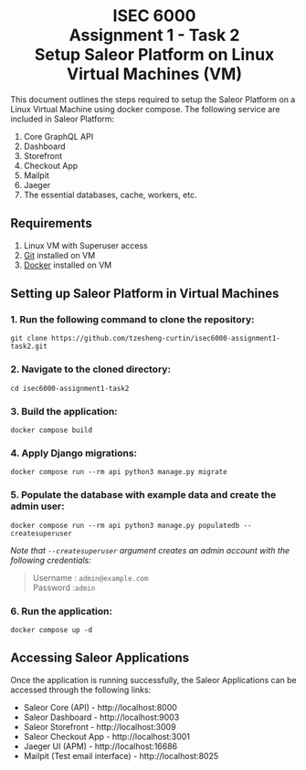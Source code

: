 <div align="center">
  <h1>ISEC 6000
  <div>Assignment 1 - Task 2</div>
  <div>Setup Saleor Platform on Linux Virtual Machines (VM)</div>
  </h1>
</div>
This document outlines the steps required to setup the Saleor Platform on a Linux Virtual Machine using docker compose. The following service are included in Saleor Platform:

1. Core GraphQL API
2. Dashboard
3. Storefront
4. Checkout App
5. Mailpit
6. Jaeger
7. The essential databases, cache, workers, etc.


## Requirements
1. Linux VM with Superuser access
2. [Git](https://github.com/git-guides/install-git) installed on VM
3. [Docker](https://docs.docker.com/install/) installed on VM

## Setting up Saleor Platform in Virtual Machines
### 1. Run the following command to clone the repository:
```
git clone https://github.com/tzesheng-curtin/isec6000-assignment1-task2.git
```

### 2. Navigate to the cloned directory:
```shell
cd isec6000-assignment1-task2
```

### 3. Build the application:
```shell
docker compose build
```

### 4. Apply Django migrations:
```shell
docker compose run --rm api python3 manage.py migrate
```

### 5. Populate the database with example data and create the admin user:
```shell
docker compose run --rm api python3 manage.py populatedb --createsuperuser
```
*Note that `--createsuperuser` argument creates an admin account with the following credentials:*
>Username : `admin@example.com`\
Password :`admin`

### 6. Run the application:
```shell
docker compose up -d
```

## Accessing Saleor Applications
Once the application is running successfully, the Saleor Applications can be accessed through the following links:
- Saleor Core (API) - http://localhost:8000
- Saleor Dashboard - http://localhost:9003
- Saleor Storefront - http://localhost:3009
- Saleor Checkout App - http://localhost:3001
- Jaeger UI (APM) - http://localhost:16686
- Mailpit (Test email interface) - http://localhost:8025
